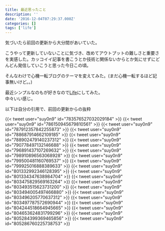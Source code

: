 ```yaml
---
title: 最近思ったこと
description: ''
date: '2016-12-04T07:29:37.000Z'
categories: []
tags: ['life']
---
```


気づいたら前回の更新から大分間があいていた。

こうやって更新していないことに気づき、改めてアウトプットの難しさと重要さを実感した。カッコイイ記事を書こうとか技術と関係ないからとか気にせずにどんどん発信していこうと思った今日この頃。

そんなわけで心機一転ブログのテーマを変えてみた。(まだ心機一転するほど記事無いけど。。)

最近シンプルなのもが好きなので[Life](http://blog.hatena.ne.jp/-/store/theme/10328749687191004942)にしてみた。  
中々いい感じ。

以下は自分の引用で、前回の更新からの抜粋

{{< tweet user="suy0n9" id="783576527032029184" >}}
{{< tweet user="suy0n9" id="786150945679810561" >}}
{{< tweet user="suy0n9" id="787912357842255873" >}}
{{< tweet user="suy0n9" id="788687914662109185" >}}
{{< tweet user="suy0n9" id="788902479140237312" >}}
{{< tweet user="suy0n9" id="790778497132146688" >}}
{{< tweet user="suy0n9" id="796891437107269632" >}}
{{< tweet user="suy0n9" id="798910896563068928" >}}
{{< tweet user="suy0n9" id="799500481160769537" >}}
{{< tweet user="suy0n9" id="799925016888389633" >}}
{{< tweet user="suy0n9" id="801332992346128395" >}}
{{< tweet user="suy0n9" id="801334347638984704" >}}
{{< tweet user="suy0n9" id="803475829569163264" >}}
{{< tweet user="suy0n9" id="803493515623731200" >}}
{{< tweet user="suy0n9" id="803494005497466880" >}}
{{< tweet user="suy0n9" id="803496205770637312" >}}
{{< tweet user="suy0n9" id="803497787572690944" >}}
{{< tweet user="suy0n9" id="804244518664945665" >}}
{{< tweet user="suy0n9" id="804653624831799296" >}}
{{< tweet user="suy0n9" id="805284399369465856" >}}
{{< tweet user="suy0n9" id="805286760225738753" >}}
